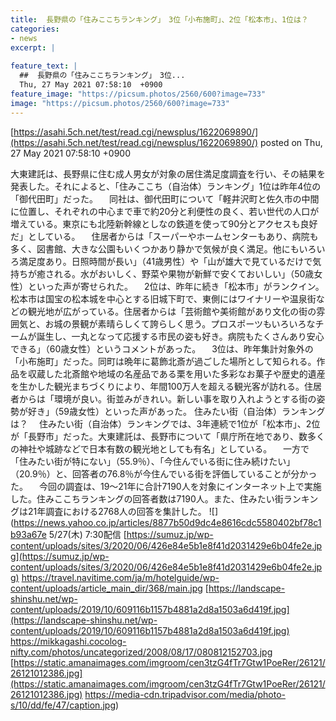 ```yaml
---
title:  長野県の「住みここちランキング」　3位「小布施町」、2位「松本市」、1位は？  
categories:
- news
excerpt: |
  
feature_text: |
  ##  長野県の「住みここちランキング」　3位...
  Thu, 27 May 2021 07:58:10  +0900
feature_image: "https://picsum.photos/2560/600?image=733"
image: "https://picsum.photos/2560/600?image=733"
---
```


[https://asahi.5ch.net/test/read.cgi/newsplus/1622069890/](https://asahi.5ch.net/test/read.cgi/newsplus/1622069890/)
posted on Thu, 27 May 2021 07:58:10  +0900

<!--more-->

大東建託は、長野県に住む成人男女が対象の居住満足度調査を行い、その結果を発表した。それによると、「住みここち（自治体）ランキング」1位は昨年4位の「御代田町」だった。 　同社は、御代田町について「軽井沢町と佐久市の中間に位置し、それぞれの中心まで車で約20分と利便性の良く、若い世代の人口が増えている。東京にも北陸新幹線としなの鉄道を使って90分とアクセスも良好だ」としている。 　住居者からは「スーパーやホームセンターもあり、病院も多く、図書館、大きな公園もいくつかあり静かで気候が良く満足。他にもいろいろ満足度あり。日照時間が長い」（41歳男性）や「山が雄大で見ているだけで気持ちが癒される。水がおいしく、野菜や果物が新鮮で安くておいしい」（50歳女性）といった声が寄せられた。 　2位は、昨年に続き「松本市」がランクイン。松本市は国宝の松本城を中心とする旧城下町で、東側にはワイナリーや温泉街などの観光地が広がっている。住居者からは「芸術館や美術館があり文化の街の雰囲気と、お城の景観が素晴らしくて誇らしく思う。プロスポーツもいろいろなチームが誕生し、一丸となって応援する市民の姿も好き。病院もたくさんあり安心できる」（60歳女性）というコメントがあった。 　3位は、昨年集計対象外の「小布施町」だった。同町は晩年に葛飾北斎が過ごした場所として知られる。作品を収蔵した北斎館や地域の名産品である栗を用いた多彩なお菓子や歴史的遺産を生かした観光まちづくりにより、年間100万人を超える観光客が訪れる。住居者からは「環境が良い。街並みがきれい。新しい事を取り入れようとする街の姿勢が好き」（59歳女性）といった声があった。 住みたい街（自治体）ランキングは？ 　住みたい街（自治体）ランキングでは、3年連続で1位が「松本市」、2位が「長野市」だった。大東建託は、長野市について「県庁所在地であり、数多くの神社や城跡などで日本有数の観光地としても有名」としている。 　一方で「住みたい街が特にない」（55.9％）、「今住んでいる街に住み続けたい」（20.9％）と、回答者の76.8％が今住んでいる街を評価していることが分かった。 　今回の調査は、19〜21年に合計7190人を対象にインターネット上で実施した。住みここちランキングの回答者数は7190人。また、住みたい街ランキングは21年調査における2768人の回答を集計した。 ![](https://news.yahoo.co.jp/articles/8877b50d9dc4e8616cdc5580402bf78c1b93a67e 5/27(木) 7:30配信 [https://sumuz.jp/wp-content/uploads/sites/3/2020/06/426e84e5b1e8f41d2031429e6b04fe2e.jpg](https://sumuz.jp/wp-content/uploads/sites/3/2020/06/426e84e5b1e8f41d2031429e6b04fe2e.jpg) https://travel.navitime.com/ja/m/hotelguide/wp-content/uploads/article_main_dir/368/main.jpg [https://landscape-shinshu.net/wp-content/uploads/2019/10/609116b1157b4881a2d8a1503a6d419f.jpg](https://landscape-shinshu.net/wp-content/uploads/2019/10/609116b1157b4881a2d8a1503a6d419f.jpg) https://mikkagashi.cocolog-nifty.com/photos/uncategorized/2008/08/17/080812152703.jpg [https://static.amanaimages.com/imgroom/cen3tzG4fTr7Gtw1PoeRer/26121/26121012386.jpg](https://static.amanaimages.com/imgroom/cen3tzG4fTr7Gtw1PoeRer/26121/26121012386.jpg) https://media-cdn.tripadvisor.com/media/photo-s/10/dd/fe/47/caption.jpg)
